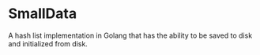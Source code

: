 # SmallData
A hash list implementation in Golang that has the ability to be saved to disk and initialized from disk. 
